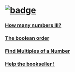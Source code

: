 # [![badge](https://www.codewars.com/users/d3z-the-dev/badges/large)](https://www.codewars.com/users/d3z-the-dev)


### [How many numbers III?](https://github.com/d3z-the-dev/codewars/tree/master/How%20many%20numbers%20III%3F)

### [The boolean order](https://github.com/d3z-the-dev/codewars/tree/master/The%20boolean%20order)

### [Find Multiples of a Number](https://github.com/d3z-the-dev/codewars/tree/master/Find%20Multiples%20of%20a%20Number)

### [Help the bookseller !](https://github.com/d3z-the-dev/codewars/tree/master/Help%20the%20bookseller%20%21)